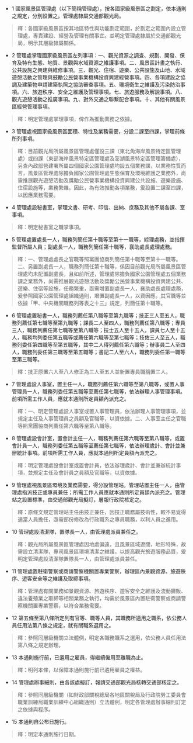 * 1 國家風景區管理處（以下簡稱管理處），按各國家級風景區之劃定，依本通則之規定，分別設置之。管理處隸屬交通部觀光局。

> 釋：各國家級風景區按其地區特性與功能劃定範圍，於劃定之範圍內設立管理處，專責建設、經營及管理有關事宜。並明定管理處隸屬於交通部觀光局，明示其層級隸屬關係。

* 2 管理處掌理國家級風景區左列事項：一、觀光資源之調查、規劃、開發、保育及特有生態、地質、景觀與水域資源之維護事項。二、風景區計畫之執行、公共設施之興建與維修事項。三、觀光、住宿、遊樂、公共設施及山地、水域遊憩活動之管理與鼓勵公民營事業機構投資興建經營事項。四、各項建設之協調及建築物申請建築執照之協助審查事項。五、環境衛生之維護及污染防治事項。六、旅遊秩序、安全之維護及管理事項。七、旅遊服務及解說事項。八、觀光遊憩活動之推廣事項。九、對外交通之聯繫配合事項。十、其他有關風景區經營管理事項。

> 釋：明定管理處掌理事項，俾作為推動業務之依據。

* 3 管理處視國家級風景區面積、特性及業務需要，分設二課至四課，掌理前條所列事項。

> 釋：目前觀光局所屬風景區管理處僅設三課（東北角海岸風景特定區管理處）或四課（東部海岸風景特定區管理處及澎湖風景特定區管理籌備處），另查內政部營建署所屬四個國家公園管理處均設五個業務課，以業務性質而言，風景區管理處除擔負國家公園管理處生態保育及環境維護之業務外，尚需推展觀光遊憩活動及獎勵公民營事業機構投資興建公共設施、遊樂設施、住宿設施等，業務繁雜。因此，為有效推動各項業務，爰設置二課至四課，以因應業務需要。

* 4 管理處設秘書室，掌理文書、研考、印信、出納、庶務及其他不屬各課、室事項。

> 釋：明定秘書室之職掌事項。

* 5 管理處置處長一人，職務列簡任第十職等至第十一職等，綜理處務，並指揮監督所屬人員；副處長一人，職務列簡任第十職等，襄助處長處理處務。

> 釋：一、管理處處長之官職等照黨團協商列簡任第十職等至第十一職等。二、另置副處長一人，職務列簡任第十職等，係因目前觀光局所屬風景區管理處均未配置副處長，且如前所述，管理處除擔負國家公園管理處五個業務課之業務外，尚需推展觀光遊憩活動及獎勵公民營事業機構投資興建公共、遊樂、住宿等設施，任務繁重，亟需增置副處長一人，襄助處長處理處務，爰參照國家公園管理處組織通則，增置副處長一人，以資因應。其官職等並依據「甲、中央機關職務列等表之十三」規定，列簡任第十職等。

* 6 管理處置秘書一人，職務列薦任第八職等至第九職等；技正三人至五人，職務列薦任第七職等至第九職等；課長二人至四人，職務列薦任第八職等；專員三人，職務列薦任第七職等至第八職等；技士五人至十五人，課員七人至十五人，職務均列委任第五職等或薦任第六職等至第七職等；技佐三人至五人，職務列委任第四職等至第五職等，其中二人得列薦任第六職等；辦事員二人至四人，職務列委任第三職等至第五職等；書記二人至六人，職務列委任第一職等至第三職等。

> 釋：技正原置六人至八人修正為三人至五人並新置專員職稱置三人。

* 7 管理處設人事室，置主任一人，職務列薦任第六職等至第八職等，或置人事管理員一人，職務列委任第五職等至薦任第七職等，依法辦理人事管理事項。前項所需工作人員，應就本通則所定員額內派充之。

> 釋：一、明定管理處設人事室或置人事管理員，依法辦理人事管理事項，並規定主任及人事管理員之員額及官職等，以資依據。二、人事室主任之官職等照黨團協商列薦任第六職等至第八職等。

* 8 管理處設會計室，置會計主任一人，職務列薦任第六職等至第八職等，或置會計員一人，職務列委任第五職等至薦任第七職等，依法辦理歲計、會計並兼辦統計事項。前項所需工作人員，應就本通則所定員額內派充之。

> 釋：明定管理處設會計室或置會計員，依法辦理歲計、會計並兼辦統計事項，並規定主任及會計員之員額及官職等，以資依據。

* 9 管理處視風景區環境及業務需要，得分設管理站。管理站置主任一人，由管理處指派技正或專員兼任；所需工作人員應就本通則所定員額內派充之。管理站之設置標準，由交通部觀光局擬訂，層報行政院核定之。

> 釋：原條文規定管理站主任由技正兼任，因技正職務屬技術性，較不易覓得適當人員擔任，亟需部份修改為行政職系之專員職務，以利人員之進用。

* 10 管理處設清潔隊，置隊長一人，由管理處派員兼任之。

> 釋：觀光局所屬風景區管理處因地處偏遠，且風景區域遼闊，地形特殊，故需設立清潔隊，專司風景區環境清潔之維護，以提高觀光旅遊服務品質，爰明定管理處設清潔隊置隊長一人，由管理處派員兼任。

* 11 管理處置駐衛警察或商請警察機關置專業警察，辦理區內景觀資源、旅遊秩序、遊客安全等之維護及取締事項。

> 釋：管理處有關業務如景觀資源、旅遊秩序、遊客安全之維護及流動攤販、違法養殖業之取締等相關業務之執行，均需於風景區內置駐衛警察或商請警察機關置專業警察，以符合業務需要。

* 12 第五條至第八條所定列有官等、職等人員，其職務所適用之職系，依公務人員任用法第八條之規定，就有關職系選用之。

> 釋：參照同層級機關立法體例，明定各職務職系之選用，依公務人員任用法第八條之規定辦理。

* 13 本通則施行前，已遴用之雇員，得繼續僱用至離職為止。

> 釋：明列本條，以保障本通則施行前已遴用雇員之權益。

* 14 管理處辦事細則，由各該處擬訂，報請交通部觀光局核轉交通部核定之。

> 釋：參照同層級機關（如財政部關稅總局各地區關稅局及行政院勞工委員會職業訓練局職業訓練中心組織通則）立法體例，明定各管理處辦事細則訂定之依據與程序。

* 15 本通則自公布日施行。

> 釋：明定本通則施行日期。

